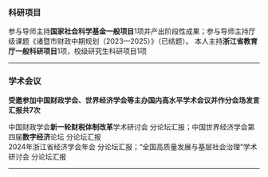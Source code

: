 ### 科研项目
参与导师主持**国家社会科学基金一般项目**1项并产出阶段性成果；参与导师主持厅级课题《诸暨市财政中期规划（2023—2025）》（已结题）。
本人主持**浙江省教育厅一般科研项目**1项，校级研究生科研项目1项


---

### 学术会议 
**受邀参加中国财政学会、世界经济学会等主办国内高水平学术会议并作分会场发言汇报共7次**  

中国财政学会**新一轮财税体制改革**学术研讨会 分论坛汇报；中国世界经济学会第四届**数字经济**论坛 分论坛汇报   
2024年浙江省经济学会年会 分论坛汇报；“全国高质量发展与基层社会治理”学术研讨会 分论坛汇报   
 
---

